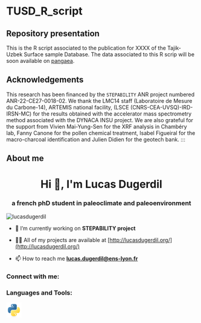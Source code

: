 # TUSD_R_script

## Repository presentation
This is the R script associated to the publication for XXXX of the Tajik-Uzbek Surface sample Database.
The data associated to this R scrip will be soon available on [pangaea](https://www.pangaea.de/).


## Acknowledgements
This research has been financed by the `STEPABILITY` ANR project
numbered ANR-22-CE27-0018-02. We thank the LMC14 staff (Laboratoire de
Mesure du Carbone-14), ARTEMIS national facility, (LSCE
(CNRS-CEA-UVSQ)-IRD-IRSN-MC) for the results obtained with the
accelerator mass spectrometry method associated with the DYNACA INSU
project. We are also grateful for the support from Vivien Mai-Yung-Sen
for the XRF analysis in Chambéry lab, Fanny Canone for the pollen
chemical treatment, Isabel Figueiral for the macro-charcoal
identification and Julien Didien for the geotech bank.
:::

## About me
<h1 align="center">Hi 👋, I'm Lucas Dugerdil</h1>
<h3 align="center">a french phD student in paleoclimate and paleoenvironment</h3>

<p align="left"> <img src="https://komarev.com/ghpvc/?username=lucasdugerdil&label=Profile%20views&color=0e75b6&style=flat" alt="lucasdugerdil" /> </p>

- 🔭 I’m currently working on **STEPABILITY project**

- 👨‍💻 All of my projects are available at [http://lucasdugerdil.org/](http://lucasdugerdil.org/)

- 📫 How to reach me **lucas.dugerdil@ens-lyon.fr**

<h3 align="left">Connect with me:</h3>
<p align="left">
</p>

<h3 align="left">Languages and Tools:</h3>
<p align="left"> <a href="https://www.python.org" target="_blank" rel="noreferrer"> <img src="https://raw.githubusercontent.com/devicons/devicon/master/icons/python/python-original.svg" alt="python" width="40" height="40"/> </a> </p>


